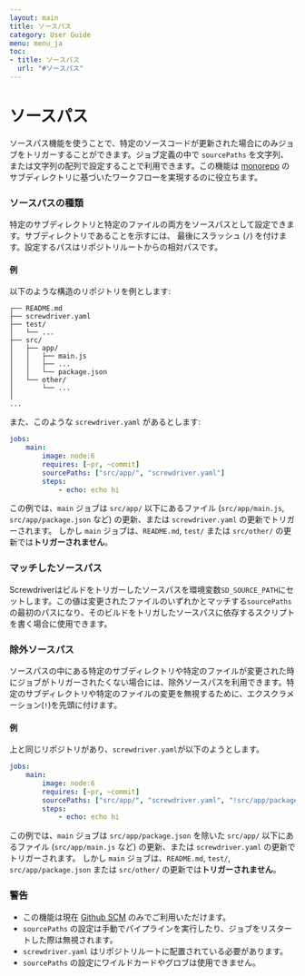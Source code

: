 ```yaml
---
layout: main
title: ソースパス
category: User Guide
menu: menu_ja
toc:
- title: ソースパス
  url: "#ソースパス"
---
```


# ソースパス

ソースパス機能を使うことで、特定のソースコードが更新された場合にのみジョブをトリガーすることができます。ジョブ定義の中で `sourcePaths` を文字列、または文字列の配列で設定することで利用できます。この機能は [monorepo](https://developer.atlassian.com/blog/2015/10/monorepos-in-git) のサブディレクトリに基づいたワークフローを実現するのに役立ちます。

### ソースパスの種類

特定のサブディレクトリと特定のファイルの両方をソースパスとして設定できます。サブディレクトリであることを示すには、 最後にスラッシュ (`/`) を付けます。設定するパスはリポジトリルートからの相対パスです。

#### 例

以下のような構造のリポジトリを例とします:

```
┌── README.md
├── screwdriver.yaml
├── test/
│   └── ...
├── src/
│   ├── app/
│   │   ├── main.js
│   │   ├── ...
│   │   └── package.json
│   └── other/
│       └── ...
│
...
```

また、このような `screwdriver.yaml` があるとします:

```yaml
jobs:
    main:
        image: node:6
        requires: [~pr, ~commit]
        sourcePaths: ["src/app/", "screwdriver.yaml"]
        steps:
            - echo: echo hi
```

この例では、`main` ジョブは `src/app/` 以下にあるファイル (`src/app/main.js`, `src/app/package.json` など) の更新、または `screwdriver.yaml` の更新でトリガーされます。
しかし `main` ジョブは、`README.md`, `test/` または `src/other/` の更新では**トリガーされません**。

### マッチしたソースパス

Screwdriverはビルドをトリガーしたソースパスを環境変数`SD_SOURCE_PATH`にセットします。この値は変更されたファイルのいずれかとマッチする`sourcePaths`の最初のパスになり、そのビルドをトリガしたソースパスに依存するスクリプトを書く場合に使用できます。

### 除外ソースパス

ソースパスの中にある特定のサブディレクトリや特定のファイルが変更された時にジョブがトリガーされたくない場合には、除外ソースパスを利用できます。特定のサブディレクトリや特定のファイルの変更を無視するために、エクスクラメーション(`!`)を先頭に付けます。

#### 例

上と同じリポジトリがあり、`screwdriver.yaml`が以下のようとします。
```yaml
jobs:
    main:
        image: node:6
        requires: [~pr, ~commit]
        sourcePaths: ["src/app/", "screwdriver.yaml", "!src/app/package.json"]
        steps:
            - echo: echo hi
```
この例では、`main` ジョブは `src/app/package.json` を除いた `src/app/` 以下にあるファイル (`src/app/main.js` など) の更新、または `screwdriver.yaml` の更新でトリガーされます。
しかし `main` ジョブは、`README.md`, `test/`, `src/app/package.json` または `src/other/` の更新では**トリガーされません**。

### 警告

- この機能は現在 [Github SCM](https://github.com/screwdriver-cd/scm-github) のみでご利用いただけます。
- `sourcePaths` の設定は手動でパイプラインを実行したり、ジョブをリスタートした際は無視されます。
- `screwdriver.yaml` はリポジトリルートに配置されている必要があります。
- `sourcePaths` の設定にワイルドカードやグロブは使用できません。
